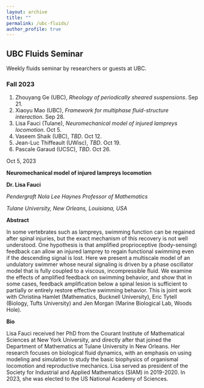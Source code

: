 ```yaml
---
layout: archive
title: ""
permalink: /ubc-fluids/
author_profile: true
---
```


## UBC Fluids Seminar
Weekly fluids seminar by researchers or guests at UBC.

### Fall 2023

1. Zhouyang Ge (UBC), *Rheology of periodically sheared suspensions*. Sep 21.
2. Xiaoyu Mao (UBC), *Framework for multiphase fluid-structure interaction*. Sep 28.
3. Lisa Fauci (Tulane), *Neuromechanical model of injured lampreys locomotion*. Oct 5.
4. Vaseem Shaik (UBC), *TBD*. Oct 12.
5. Jean-Luc Thiffeault (UWisc), *TBD*. Oct 19.
6. Pascale Garaud (UCSC), *TBD*. Oct 26.


Oct 5, 2023

**Neuromechanical model of injured lampreys locomotion**

**Dr. Lisa Fauci**

*Pendergraft Nola Lee Haynes Professor of Mathematics*

*Tulane University, New Orleans, Louisiana, USA* 

**Abstract**

In some vertebrates such as lampreys, swimming function can be regained after spinal injuries, but the exact mechanism of this recovery is not well understood. One hypothesis is that amplified proprioceptive (body-sensing) feedback can allow an injured lamprey to regain functional swimming even if the descending signal is lost. Here we present a multiscale model of an undulatory swimmer whose neural signaling is driven by a phase oscillator model that is fully coupled to a viscous, incompressible fluid. We examine the effects of amplified feedback on swimming behavior, and show that in some cases, feedback amplification below a spinal lesion is sufficient to partially or entirely restore effective swimming behavior. This is joint work with Christina Hamlet (Mathematics, Bucknell University), Eric Tytell (Biology, Tufts University) and Jen Morgan (Marine Biological Lab, Woods Hole). 

**Bio**

Lisa Fauci received her PhD from the Courant Institute of Mathematical Sciences at New York University, and directly after that joined the Department of Mathematics at Tulane University in New Orleans. Her research focuses on biological fluid dynamics, with an emphasis on using modeling and simulation to study the basic biophysics of organismal locomotion and reproductive mechanics. Lisa served as president of the Society for Industrial and Applied Mathematics (SIAM) in 2019-2020.  In 2023, she was elected to the US National Academy of Sciences. 
